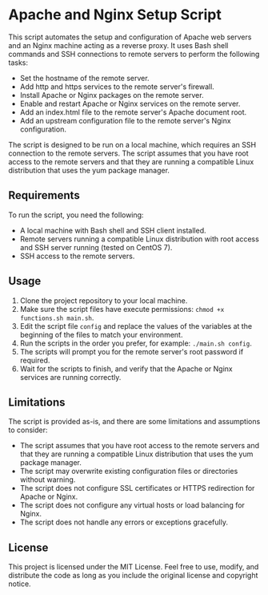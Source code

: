 # Apache and Nginx Setup Script

This script automates the setup and configuration of Apache web servers and an Nginx machine acting as a reverse proxy. It uses Bash shell commands and SSH connections to remote servers to perform the following tasks:

- Set the hostname of the remote server.
- Add http and https services to the remote server's firewall.
- Install Apache or Nginx packages on the remote server.
- Enable and restart Apache or Nginx services on the remote server.
- Add an index.html file to the remote server's Apache document root.
- Add an upstream configuration file to the remote server's Nginx configuration.


The script is designed to be run on a local machine, which requires an SSH connection to the remote servers. The script assumes that you have root access to the remote servers and that they are running a compatible Linux distribution that uses the yum package manager.

## Requirements

To run the script, you need the following:

* A local machine with Bash shell and SSH client installed.
* Remote servers running a compatible Linux distribution with root access and SSH server running (tested on CentOS 7).
* SSH access to the remote servers.

## Usage

1. Clone the project repository to your local machine.
2. Make sure the script files have execute permissions: `chmod +x functions.sh main.sh`.
3. Edit the script file `config` and replace the values of the variables at the beginning of the files to match your environment.
4. Run the scripts in the order you prefer, for example: `./main.sh config`.
5. The scripts will prompt you for the remote server's root password if required.
6. Wait for the scripts to finish, and verify that the Apache or Nginx services are running correctly.

## Limitations

The script is provided as-is, and there are some limitations and assumptions to consider:

* The script assumes that you have root access to the remote servers and that they are running a compatible Linux distribution that uses the yum package manager.
* The script may overwrite existing configuration files or directories without warning.
* The script does not configure SSL certificates or HTTPS redirection for Apache or Nginx.
* The script does not configure any virtual hosts or load balancing for Nginx.
* The script does not handle any errors or exceptions gracefully.

## License

This project is licensed under the MIT License. Feel free to use, modify, and distribute the code as long as you include the original license and copyright notice.
